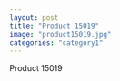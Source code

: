 ```yaml
---
layout: post
title: "Product 15019"
image: "product15019.jpg"
categories: "category1"
---
```

Product 15019
